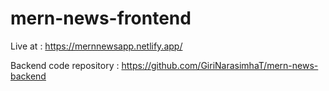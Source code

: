 # mern-news-frontend

Live at : https://mernnewsapp.netlify.app/

Backend code repository : https://github.com/GiriNarasimhaT/mern-news-backend
